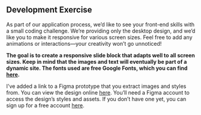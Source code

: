 ## Development Exercise

As part of our application process, we’d like to see your front-end skills with
a small coding challenge. We’re providing only the desktop design, and we’d like
you to make it responsive for various screen sizes. Feel free to add any
animations or interactions—your creativity won’t go unnoticed!

**The goal is to create a responsive slide block that adapts well to all screen
sizes. Keep in mind that the images and text will eventually be part of a
dynamic site. The fonts used are free Google Fonts, which you can find
[here](https://fonts.google.com/).**

I've added a link to a Figma prototype that you extract images and styles from.
You can view the design online
[here](https://www.figma.com/design/5IvUFQdjZS2DacZbnKbkYW/Development-Exercise?node-id=1-341&node-type=frame&t=J7K7ti9FRhx2pUoZ-0).
You’ll need a Figma account to access the design’s styles and assets. If you
don’t have one yet, you can sign up for a free account
[here](https://www.figma.com).

<!-- TODO:Update this file to reflect the extend of added stuff, apart of the initial requirement of the exercise! -->
